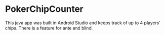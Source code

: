 # PokerChipCounter
This java app was built in Android Studio and keeps track of up to 4 players' chips.
There is a feature for ante and blind.
